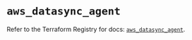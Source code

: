 # `aws_datasync_agent`

Refer to the Terraform Registry for docs: [`aws_datasync_agent`](https://registry.terraform.io/providers/hashicorp/aws/6.4.0/docs/resources/datasync_agent).
